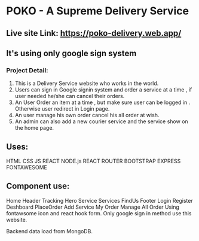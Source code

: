 # POKO - A Supreme Delivery Service
## Live site Link: https://poko-delivery.web.app/
## It's using only google sign system
### Project Detail: 
1. This is a Delivery Service website who works in the world.
2. Users can sign in Google signin system and order a service at a time , if user needed he/she can cancel their orders.
3. An User Order an item at a time , but make sure user can be logged in . Otherwise user redirect in Login page.
4. An user manage his own order cancel his all order at wish.
5. An admin can also add a new courier service and the service show on the home page.

## Uses: 
HTML 
CSS
JS
REACT
NODE.js
REACT ROUTER
BOOTSTRAP
EXPRESS
FONTAWESOME


## Component use:

Home
Header
Tracking
Hero
Service
Services
FindUs
Footer
Login
Register
Deshboard
PlaceOrder
Add Service
My Order
Manage All Order
Using fontawsome icon and react hook form. Only google sign in method use this website.

Backend data load from MongoDB.


